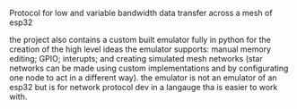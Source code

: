 Protocol for low and variable bandwidth data transfer across a mesh of esp32

the project also contains a custom built emulator fully in python for the creation of the high level ideas
the emulator supports: manual memory editing; GPIO; interupts; and creating simulated mesh networks (star networks can be made using custom implementations and by configurating one node to act in a different way). 
the emulator is not an emulator of an esp32 but is for network protocol dev in a langauge tha is easier to work with.
